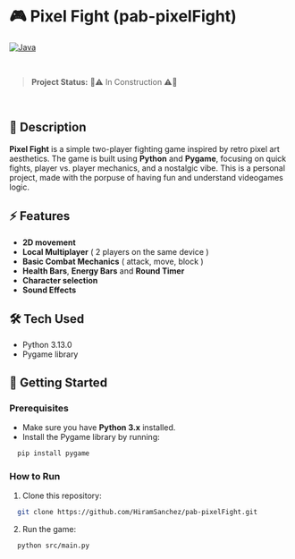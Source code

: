 # 🎮 Pixel Fight  (pab-pixelFight)  

[![Java](https://img.shields.io/badge/Python-3.13.0-blue)](https://www.oracle.com/java/)  

</br>

> **Project Status:** 🚧⚠️ In Construction ⚠️🚧  

</br>

## 📝 Description  
**Pixel Fight** is a simple two-player fighting game inspired by retro pixel art aesthetics. The game is built using **Python** and **Pygame**, focusing on quick fights, player vs. player mechanics, and a nostalgic vibe. This is a personal project, made with the porpuse of having fun and understand videogames logic.

## ⚡ Features
- **2D movement**  
- **Local Multiplayer** ( 2 players on the same device )  
- **Basic Combat Mechanics** ( attack, move, block )  
- **Health Bars**, **Energy Bars** and **Round Timer**  
- **Character selection** 
- **Sound Effects** 

## 🛠️ Tech Used  
- Python 3.13.0  
- Pygame library

## 🚀 Getting Started

### Prerequisites  
- Make sure you have **Python 3.x** installed.  
- Install the Pygame library by running:  
```bash
  pip install pygame
```
### How to Run 
1. Clone this repository:  
 ```bash
   git clone https://github.com/HiramSanchez/pab-pixelFight.git
 ```
2. Run the game:
 ```bash
   python src/main.py
 ```

  
